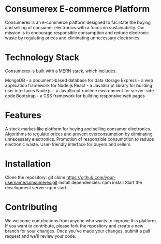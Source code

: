 # Consumerex E-commerce Platform
Consumerex is an e-commerce platform designed to facilitate the buying and selling of consumer electronics with a focus on sustainability. Our mission is to encourage responsible consumption and reduce electronic waste by regulating prices and eliminating unnecessary electronics.

# Technology Stack
Consumerex is built with a MERN stack, which includes:

MongoDB - a document-based database for data storage
Express - a web application framework for Node.js
React - a JavaScript library for building user interfaces
Node.js - a JavaScript runtime environment for server-side code
Bootstrap - a CSS framework for building responsive web pages
# Features
A stock market-like platform for buying and selling consumer electronics.
Algorithms to regulate prices and prevent overconsumption by eliminating unnecessary electronics.
Promotion of responsible consumption to reduce electronic waste.
User-friendly interface for buyers and sellers.
# Installation
Clone the repository: git clone https://github.com/your-username/consumerex.git
Install dependencies: npm install
Start the development server: npm start
# Contributing
We welcome contributions from anyone who wants to improve this platform. If you want to contribute, please fork the repository and create a new branch for your changes. Once you've made your changes, submit a pull request and we'll review your code.
